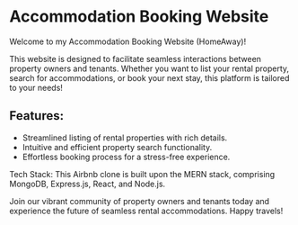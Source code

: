 # Accommodation Booking Website
Welcome to my Accommodation Booking Website (HomeAway)!

This website is designed to facilitate seamless interactions between property owners and tenants. Whether you want to list your rental property, search for accommodations, or book your next stay, this platform is tailored to your needs!

## Features:
- Streamlined listing of rental properties with rich details.
- Intuitive and efficient property search functionality.
- Effortless booking process for a stress-free experience.

Tech Stack:
This Airbnb clone is built upon the MERN stack, comprising MongoDB, Express.js, React, and Node.js.

Join our vibrant community of property owners and tenants today and experience the future of seamless rental accommodations. Happy travels!
